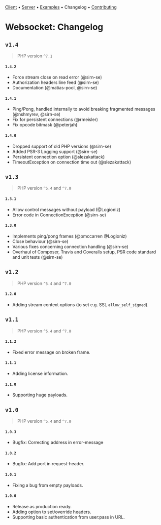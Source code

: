 [Client](Client.md) • [Server](Server.md) • [Examples](Examples.md) • Changelog • [Contributing](Contributing.md)

# Websocket: Changelog

## `v1.4`

 > PHP version `^7.1`

#### `1.4.2`

 * Force stream close on read error (@sirn-se)
 * Authorization headers line feed (@sirn-se)
 * Documentation (@matias-pool, @sirn-se)

#### `1.4.1`

 * Ping/Pong, handled internally to avoid breaking fragmented messages (@nshmyrev, @sirn-se)
 * Fix for persistent connections (@rmeisler)
 * Fix opcode bitmask (@peterjah)

#### `1.4.0`

 * Dropped support of old PHP versions (@sirn-se)
 * Added PSR-3 Logging support (@sirn-se)
 * Persistent connection option (@slezakattack)
 * TimeoutException on connection time out (@slezakattack)

## `v1.3`

 > PHP version `^5.4` and `^7.0`

#### `1.3.1`

 * Allow control messages without payload (@Logioniz)
 * Error code in ConnectionException (@sirn-se)

#### `1.3.0`

 * Implements ping/pong frames (@pmccarren @Logioniz)
 * Close behaviour (@sirn-se)
 * Various fixes concerning connection handling (@sirn-se)
 * Overhaul of Composer, Travis and Coveralls setup, PSR code standard and unit tests (@sirn-se)

## `v1.2`

 > PHP version `^5.4` and `^7.0`

#### `1.2.0`

 * Adding stream context options (to set e.g. SSL `allow_self_signed`).

## `v1.1`

 > PHP version `^5.4` and `^7.0`

#### `1.1.2`

 * Fixed error message on broken frame.

#### `1.1.1`

 * Adding license information.

#### `1.1.0`

 * Supporting huge payloads.

## `v1.0`

 > PHP version `^5.4` and `^7.0`

#### `1.0.3`

 * Bugfix: Correcting address in error-message

#### `1.0.2`

 * Bugfix: Add port in request-header.

#### `1.0.1`

 * Fixing a bug from empty payloads.

#### `1.0.0`

 * Release as production ready.
 * Adding option to set/override headers.
 * Supporting basic authentication from user:pass in URL.

